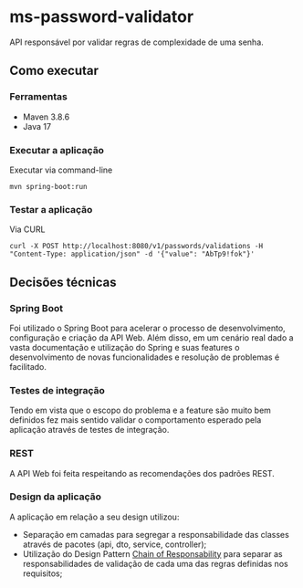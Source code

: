 
# ms-password-validator

API responsável por validar regras de complexidade de uma senha.

## Como executar

### Ferramentas
- Maven 3.8.6
- Java 17

### Executar a aplicação
Executar via command-line

    mvn spring-boot:run

### Testar a aplicação
Via CURL

    curl -X POST http://localhost:8080/v1/passwords/validations -H "Content-Type: application/json" -d '{"value": "AbTp9!fok"}'

## Decisões técnicas

### Spring Boot

Foi utilizado o Spring Boot para acelerar o processo de desenvolvimento, configuração e criação da API Web. Além disso,  em um cenário real dado a vasta documentação e utilização do Spring e suas features o desenvolvimento de novas funcionalidades e resolução de problemas é facilitado.

### Testes de integração

Tendo em vista que o escopo do problema e a feature são muito bem definidos fez mais sentido validar o comportamento esperado pela aplicação através de testes de integração.

### REST

A API Web foi feita respeitando as recomendações dos padrões REST.

### Design da aplicação

A aplicação em relação a seu design utilizou:

- Separação em camadas para segregar a responsabilidade das classes através de pacotes (api, dto, service, controller);
- Utilização do Design Pattern [Chain of Responsability](https://refactoring.guru/pt-br/design-patterns/chain-of-responsibility) para separar as responsabilidades de validação de cada uma das regras definidas nos requisitos;

